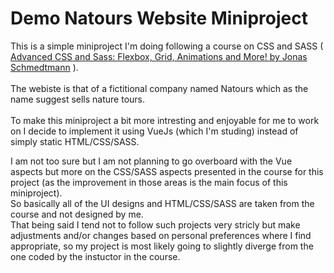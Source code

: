 # Demo Natours Website Miniproject

This is a simple miniproject I'm doing following a course on CSS and SASS ( [Advanced CSS and Sass: Flexbox, Grid, Animations and More! by Jonas Schmedtmann](https://www.udemy.com/course/advanced-css-and-sass/) ).
\
\
The webiste is that of a fictitional company named Natours which as the name suggest sells nature tours.
\
\
To make this miniproject a bit more intresting and enjoyable for me to work on I decide to implement it using VueJs (which I'm studing) instead of simply static HTML/CSS/SASS.

I am not too sure but I am not planning to go overboard with the Vue aspects but more on the CSS/SASS aspects presented in the course for this project (as the improvement in those areas is the main focus of this miniproject).
\
So basically all of the UI designs and HTML/CSS/SASS are taken from the course and not designed by me.
\
That being said I tend not to follow such projects very stricly but make adjustments and/or changes based on personal preferences where I find appropriate, so my project is most likely going to slightly diverge from the one coded by the instuctor in the course.
